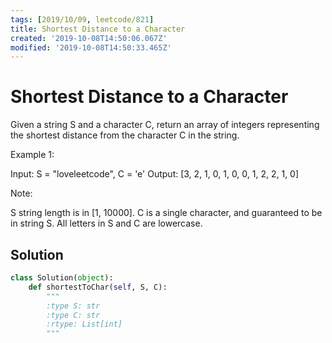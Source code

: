 ```yaml
---
tags: [2019/10/09, leetcode/821]
title: Shortest Distance to a Character
created: '2019-10-08T14:50:06.067Z'
modified: '2019-10-08T14:50:33.465Z'
---
```


# Shortest Distance to a Character

Given a string S and a character C, return an array of integers representing the shortest distance from the character C in the string.

Example 1:

Input: S = "loveleetcode", C = 'e'
Output: [3, 2, 1, 0, 1, 0, 0, 1, 2, 2, 1, 0]
 

Note:

S string length is in [1, 10000].
C is a single character, and guaranteed to be in string S.
All letters in S and C are lowercase.

## Solution

```python
class Solution(object):
    def shortestToChar(self, S, C):
        """
        :type S: str
        :type C: str
        :rtype: List[int]
        """
        
```

